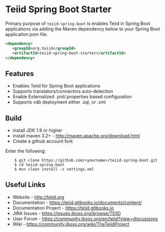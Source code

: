 # Teiid Spring Boot Starter

Primary purpose of `teiid-spring-boot` is enables Teiid in Spring Boot applications via adding the Maven dependency below to your Spring Boot application pom file.<br>

``` xml
<dependency>
   <groupId>org.teiid</groupId>
   <artifactId>teiid-spring-boot-starter</artifactId>
</dependency>
```
## Features

* Enables Teiid for Spring Boot applications
* Supports translators/connectors auto-detection 
* Enable Externalized .yml/.properties based configuration
* Supports vdb deployment either .sql, or .xml 

## Build
- install JDK 1.8 or higher
- install maven 3.2+ - http://maven.apache.org/download.html
- Create a github account fork

Enter the following:

        $ git clone https://github.com/<yourname>/teiid-spring-boot.git
        $ cd teiid-spring-boot
        $ mvn clean install -s settings.xml

## Useful Links
- Website - http://teiid.org
- Documentation - https://teiid.gitbooks.io/documents/content/
- Documentation Project - https://teiid.gitbooks.io
- JIRA Issues -  https://issues.jboss.org/browse/TEIID
- User Forum - https://community.jboss.org/en/teiid?view=discussions
- Wiki - https://community.jboss.org/wiki/TheTeiidProject


